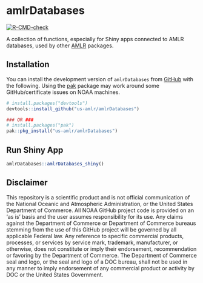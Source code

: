 # amlrDatabases

<!-- badges: start -->
[![R-CMD-check](https://github.com/us-amlr/amlrDatabases/actions/workflows/R-CMD-check.yaml/badge.svg)](https://github.com/us-amlr/amlrDatabases/actions/workflows/R-CMD-check.yaml)
<!-- badges: end -->

A collection of functions, especially for Shiny apps connected to AMLR databases, used by other [AMLR](https://www.fisheries.noaa.gov/about/antarctic-ecosystem-research-division-southwest-fisheries-science-center) packages. 

## Installation

You can install the development version of `amlrDatabases` from [GitHub](https://github.com/) with the following. Using the [pak](https://pak.r-lib.org/) package may work around some GitHub/certificate issues on NOAA machines.

``` r
# install.packages("devtools")
devtools::install_github("us-amlr/amlrDatabases")

### OR ###
# install.packages("pak")
pak::pkg_install("us-amlr/amlrDatabases")
```

## Run Shiny App

``` r
amlrDatabases::amlrDatabases_shiny()
```

## Disclaimer

This repository is a scientific product and is not official communication of the National Oceanic and Atmospheric Administration, or the United States Department of Commerce. All NOAA GitHub project code is provided on an ‘as is’ basis and the user assumes responsibility for its use. Any claims against the Department of Commerce or Department of Commerce bureaus stemming from the use of this GitHub project will be governed by all applicable Federal law. Any reference to specific commercial products, processes, or services by service mark, trademark, manufacturer, or otherwise, does not constitute or imply their endorsement, recommendation or favoring by the Department of Commerce. The Department of Commerce seal and logo, or the seal and logo of a DOC bureau, shall not be used in any manner to imply endorsement of any commercial product or activity by DOC or the United States Government.

